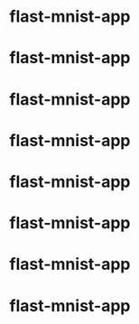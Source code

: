 # flast-mnist-app
# flast-mnist-app
# flast-mnist-app
# flast-mnist-app
# flast-mnist-app
# flast-mnist-app
# flast-mnist-app
# flast-mnist-app
